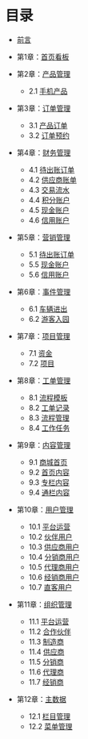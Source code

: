 # 目录
- [前言](preface.md)


- 第1章：[首页看板](chapter1/1.0.md)


- 第2章：[产品管理](chapter2/2.0.md)
  - 2.1 [手机产品](chapter2/2.1.md)


- 第3章：[订单管理](chapter3/3.0.md)
  - 3.1 [产品订单](chapter3/3.1.md)
  - 3.2 [订单预约](chapter3/3.2.md)


- 第4章：[财务管理](chapter4/4.0.md)
  - 4.1 [待出账订单](chapter4/4.1.md)
  - 4.2 [供应商账单](chapter4/4.2.md)
  - 4.3 [交易流水](chapter4/4.3.md)
  - 4.4 [积分账户](chapter4/4.4.md)
  - 4.5 [现金账户](chapter4/4.5.md)
  - 4.6 [信用账户](chapter4/4.6.md)


- 第5章：[营销管理](chapter5/4.0.md)
  - 5.1 [待出账订单](chapter5/5.1.md)
  - 5.5 [现金账户](chapter5/5.5.md)
  - 5.6 [信用账户](chapter5/5.6.md)


- 第6章：[事件管理](chapter6/6.0.md)
  - 6.1 [车辆进出](chapter6/6.1.md)
  - 6.2 [游客入园](chapter6/6.2.md)



- 第7章：[项目管理](chapter7/7.0.md)
  - 7.1 [资金](chapter7/7.1.md)
  - 7.2 [项目](chapter7/7.2.md)

- 第8章：[工单管理](chapter8/8.0.md)
  - 8.1 [流程模板](chapter8/8.1.md)
  - 8.2 [工单记录](chapter8/8.2md)
  - 8.3 [流程管理](chapter8/8.3.md)
  - 8.4 [工作任务](chapter8/8.4.md)


- 第9章：[内容管理](chapter9/9.0.md)
  - 9.1 [商城首页](chapter9/9.1.md)
  - 9.2 [首页内容](chapter9/9.2.md)
  - 9.3 [专栏内容](chapter9/9.3.md)
  - 9.4 [通栏内容](chapter9/9.4.md)


- 第10章：[用户管理](chapter10/10.0.md)
  - 10.1 [平台运营](chapter10/10.1.md)
  - 10.2 [伙伴用户](chapter10/10.2.md)
  - 10.3 [供应商用户](chapter10/10.3.md)
  - 10.4 [分销商用户](chapter10/10.4.md)
  - 10.5 [代理商用户](chapter10/10.5.md)
  - 10.6 [经销商用户](chapter10/10.6.md)
  - 10.7 [直客用户](chapter10/10.7.md)
  
- 第11章：[组织管理](chapter11/11.0.md)
  - 11.1 [平台运营](chapter11/11.1.md)
  - 11.2 [合作伙伴](chapter11/11.2.md)
  - 11.3 [制造商](chapter11/11.3.md)
  - 11.4 [供应商](chapter11/11.4.md)
  - 11.5 [分销商](chapter11/11.5.md)
  - 11.6 [代理商](chapter11/11.6.md)
  - 11.7 [经销商](chapter11/11.7.md)


- 第12章：[主数据](chapter12/12.0.md)
  - 12.1 [栏目管理](chapter12/12.1.md)
  - 12.2 [菜单管理](chapter12/12.2.md)


